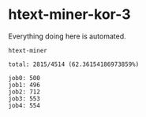 # htext-miner-kor-3

Everything doing here is automated.

```
htext-miner

total: 2815/4514 (62.36154186973859%)

job0: 500
job1: 496
job2: 712
job3: 553
job4: 554
```